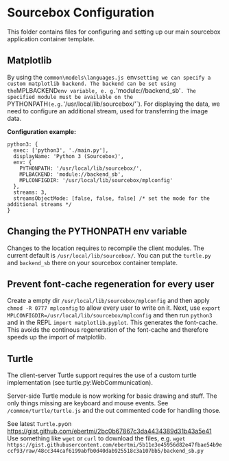 # Sourcebox Configuration
This folder contains files for configuring and setting up our main sourcebox application container template.

## Matplotlib
By using the `common\models\languages.js `env` setting we can specify a custom matplotlib backend. The backend can be
set using the `MPLBACKEND` env variable, e. g. `'module://backend_sb'`. The specified module must be available on
the `PYTHONPATH` (e.g. `'/usr/local/lib/sourcebox/'`). For displaying the data, we need to configure an additional stream,
 used for transferring the image data.

**Configuration example:**
```
python3: {
  exec: ['python3', './main.py'],
  displayName: 'Python 3 (Sourcebox)',
  env: {
    PYTHONPATH: '/usr/local/lib/sourcebox/',
    MPLBACKEND: 'module://backend_sb',
    MPLCONFIGDIR: '/usr/local/lib/sourcebox/mplconfig'
  },
  streams: 3,
  streamsObjectMode: [false, false, false] /* set the mode for the additional streams */
}
```

## Changing the PYTHONPATH env variable
Changes to the location requires to recompile the client modules. The current default is `/usr/local/lib/sourcebox/`.
You can put the  `turtle.py` and `backend_sb` there on your sourcebox container template.

## Prevent font-cache regeneration for every user
Create a empty dir `/usr/local/lib/sourcebox/mplconfig` and then apply `chmod -R 0777 mplconfig` to allow every user to write on it.
Next, use `export MPLCONFIGDIR=/usr/local/lib/sourcebox/mplconfig` and then run `python3` and in the REPL `import matplotlib.pyplot`. This
generates the font-cache.
This avoids the continous regeneration of the font-cache and therefore speeds up the import of matplotlib.

## Turtle
The client-server Turtle support requires the use of a custom turtle implementation (see turtle.py:WebCommunication).

Server-side Turtle module is now working for basic drawing and stuff.
The only things missing are keyboard and mouse events. See `/common/turtle/turtle.js` and the out commented code for handling
those.

See latest `Turtle.py`on https://gist.github.com/ebertmi/2bc0b67867c3da4434389d31b43a5e41
Use something like `wget` or `curl` to download the files, e.g. `wget https://gist.githubusercontent.com/ebertmi/5b11e3e45956d82e47fbae54b9eccf93/raw/48cc344caf6199abfb0d40dab925518c3a107bb5/backend_sb.py`